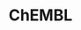 ---
bigquery: https://console.cloud.google.com/bigquery?p=patents-public-data&d=ebi_chembl&page=dataset
citation: '"The ChEMBL database in 2017." Anna Gaulton, Anne Hersey, Michał Nowotka,
  A Patrícia Bento, Jon Chambers, David Mendez, Prudence Mutowo, Francis Atkinson,
  Louisa J Bellis, Elena Cibrián-Uhalte, Mark Davies, Nathan Dedman, Anneli Karlsson,
  María Paula Magariños, John P Overington, George Papadatos, Ines Smit, Andrew R
  Leach Nucleic acids Research (2017) 45 (Database Issue), D945-D954'
contributors: European Bioinformatics Institute
cost: None
description: ChEMBL Data is a manually curated database of small molecules used in
  drug discovery, including information about existing patented drugs.
documentation: 'schema: https://www.ebi.ac.uk/chembl/db_schema


  '
last_edit: Mon, 04 Apr 2022 19:07:30 GMT
location: https://console.cloud.google.com/marketplace/product/google_patents_public_datasets/chembl
maintained_by: EMBL-EBI, an outstation of European Molecular Biology Laboratory
related_publications: '

  ChEMBL: towards direct deposition of bioassay data.


  Mendez D, Gaulton A, Bento AP, Chambers J, De Veij M, Félix E, Magariños MP, Mosquera
  JF, Mutowo P, Nowotka M, Gordillo-Marañón M, Hunter F, Junco L, Mugumbate G, Rodriguez-Lopez
  M, Atkinson F, Bosc N, Radoux CJ, Segura-Cabrera A, Hersey A, Leach AR.


  — Nucleic Acids Res. 2019; 47(D1):D930-D940. doi: 10.1093/nar/gky1075

  '
schema_fields: '[''mutation'', ''standard_text_value'', ''relationship_type'', ''availability_type'',
  ''psa'', ''ref_type'', ''polymer_flag'', ''targcomp_id'', ''sitecomp_id'', ''assay_desc'',
  ''warning_description'', ''subgroup'', ''value'', ''level5'', ''mw_freebase'', ''patent_no'',
  ''who_extra'', ''potential_duplicate'', ''qudt_units'', ''drug_substance_flag'',
  ''curation_comment'', ''action_type'', ''units'', ''ddd_admr'', ''title'', ''relationship_desc'',
  ''standard_inchi'', ''alogp'', ''authors'', ''substrate_record_id'', ''l2'', ''level4'',
  ''parent_molregno'', ''mol_frac_id'', ''active_ingredient'', ''doc_type'', ''alert_set_id'',
  ''standard_relation'', ''activity_count'', ''formulation_id'', ''warnref_id'', ''strength'',
  ''assay_class_id'', ''mc_target_accession'', ''pref_name'', ''drug_product_flag'',
  ''previous_company'', ''acd_logd'', ''full_molformula'', ''aspect'', ''active_molregno'',
  ''mesh_id'', ''activity_comment'', ''efo_term'', ''approval_date'', ''target_mapping'',
  ''version'', ''job_id'', ''met_comment'', ''published_type'', ''go_id'', ''start_position'',
  ''mec_id'', ''withdrawn_class'', ''homologue'', ''who_name'', ''company'', ''num_lipinski_ro5_violations'',
  ''ref_id'', ''record_id'', ''cx_most_bpka'', ''heavy_atoms'', ''species_group_flag'',
  ''withdrawn_reason'', ''met_id'', ''l5'', ''cell_name'', ''level2'', ''parent_type'',
  ''description'', ''domain_id'', ''metref_id'', ''annotation'', ''metabolite_record_id'',
  ''caloha_id'', ''src_id'', ''confidence_score'', ''site_residues'', ''prediction_method'',
  ''synonyms'', ''cellosaurus_id'', ''normal_range_min'', ''usan_stem'', ''predbind_id'',
  ''indication_class'', ''mw_monoisotopic'', ''compd_id'', ''bao_endpoint'', ''hbd_lipinski'',
  ''standard_upper_value'', ''rtb'', ''uo_units'', ''set_name'', ''source'', ''mc_organism'',
  ''activity_id'', ''level3_description'', ''warning_type'', ''parameter_value'',
  ''compsyn_id'', ''met_conversion'', ''hbd'', ''max_phase_for_ind'', ''syn_type'',
  ''mc_target_name'', ''warning_id'', ''usan_year'', ''abstract'', ''structure_type'',
  ''l3'', ''priority'', ''usan_substem'', ''mol_hrac_id'', ''cx_logp'', ''patent_use_code'',
  ''sei'', ''warning_country'', ''product_id'', ''updated_by'', ''level1'', ''l7'',
  ''hrac_code'', ''hrac_class_id'', ''qed_weighted'', ''downgraded'', ''ad_type'',
  ''level4_description'', ''data_validity_comment'', ''short_name'', ''uberon_id'',
  ''route'', ''major_class'', ''pchembl_value'', ''published_value'', ''end_position'',
  ''accession'', ''molecular_mechanism'', ''oral'', ''cx_logd'', ''mechanism_comment'',
  ''target_desc'', ''bto_id'', ''applicant_full_name'', ''text_value'', ''ddd_value'',
  ''direct_interaction'', ''patent_id'', ''class_type'', ''protclasssyn_id'', ''frac_class_id'',
  ''alert_id'', ''molsyn_id'', ''oc_id'', ''target_type'', ''smarts'', ''mesh_heading'',
  ''last_page'', ''aidx'', ''molregno'', ''protein_class_synonym'', ''domain_description'',
  ''entity_id'', ''innovator_company'', ''ass_cls_map_id'', ''comp_go_id'', ''pubmed_id'',
  ''tissue_id'', ''nda_type'', ''hba'', ''mechanism_of_action'', ''co_stem_id'', ''biocomp_id'',
  ''mc_tax_id'', ''acd_most_bpka'', ''level2_description'', ''irac_class_id'', ''natural_product'',
  ''src_description'', ''cpd_str_alert_id'', ''domain_name'', ''mecref_id'', ''organism'',
  ''upper_value'', ''label'', ''compound_name'', ''compound_key'', ''protein_class_id'',
  ''selectivity_comment'', ''max_phase'', ''site_name'', ''country'', ''aromatic_rings'',
  ''tax_id'', ''withdrawn_flag'', ''le'', ''chebi_par_id'', ''cell_source_tax_id'',
  ''disease_efficacy'', ''ref_url'', ''stem_class'', ''actsm_id'', ''withdrawn_year'',
  ''num_ro5_violations'', ''doi'', ''cell_source_tissue'', ''assay_cell_type'', ''comments'',
  ''chirality'', ''stem'', ''bao_format'', ''ddd_comment'', ''src_compound_id'', ''l1'',
  ''confidence'', ''first_page'', ''enzyme_name'', ''submission_date'', ''rgid'',
  ''indref_id'', ''ap_id'', ''path'', ''first_in_class'', ''assay_category'', ''pathway_key'',
  ''doc_id'', ''assay_subcellular_fraction'', ''cidx'', ''db_version'', ''therapeutic_flag'',
  ''cl_lincs_id'', ''src_short_name'', ''mol_irac_id'', ''published_units'', ''type'',
  ''prod_pat_id'', ''dosed_ingredient'', ''isoform'', ''entity_type'', ''cell_source_organism'',
  ''journal'', ''relation'', ''cell_description'', ''canonical_smiles'', ''l4'', ''sequence_md5sum'',
  ''tbl'', ''ingredient'', ''acd_logp'', ''usan_stem_definition'', ''component_id'',
  ''mol_atc_id'', ''drug_record_id'', ''parent_go_id'', ''tid'', ''mc_target_type'',
  ''src_assay_id'', ''as_id'', ''trade_name'', ''assay_param_id'', ''creation_date'',
  ''parenteral'', ''ridx'', ''cell_id'', ''usan_stem_id'', ''acd_most_apka'', ''num_alerts'',
  ''name'', ''component_type'', ''level3'', ''domain_type'', ''toid'', ''bao_id'',
  ''std_act_id'', ''res_stem_id'', ''definition'', ''standard_type'', ''result_flag'',
  ''clo_id'', ''delist_flag'', ''hba_lipinski'', ''variant_id'', ''last_active'',
  ''topical'', ''molecular_species'', ''normal_range_max'', ''cell_ontology_id'',
  ''molfile'', ''parent_id'', ''volume'', ''standard_units'', ''class_level'', ''orig_description'',
  ''assay_organism'', ''log_id'', ''efo_id'', ''smid'', ''assay_source'', ''sequence'',
  ''assay_tissue'', ''chembl_id'', ''ddd_units'', ''protein_class_desc'', ''published_relation'',
  ''year'', ''frac_code'', ''status'', ''research_stem'', ''inorganic_flag'', ''enzyme_tid'',
  ''site_id'', ''ddd_id'', ''patent_expire_date'', ''issue'', ''bei'', ''l8'', ''irac_code'',
  ''assay_id'', ''component_synonym'', ''binding_site_comment'', ''assay_test_type'',
  ''comp_class_id'', ''tid_fixed'', ''assay_strain'', ''related_tid'', ''lle'', ''assay_tax_id'',
  ''source_domain_id'', ''warning_year'', ''prodrug'', ''drugind_id'', ''atc_code'',
  ''standard_value'', ''first_approval'', ''pathway_id'', ''cx_most_apka'', ''withdrawn_country'',
  ''standard_flag'', ''warning_class'', ''full_mwt'', ''dosage_form'', ''helm_notation'',
  ''molecule_type'', ''l6'', ''relationship'', ''parameter_type'', ''black_box_warning'',
  ''ro3_pass'', ''standard_inchi_key'', ''assay_type'', ''alert_name'', ''updated_on'',
  ''db_source'', ''idx'', ''level1_description'', ''targrel_id'', ''curated_by'',
  ''stat'', ''publication_number'']'
shortname: chembl
tags:
- biotechnology
- health
- chemical
- bioinformatics
- medical
terms_of_use: CC BY-SA 3.0
title: ChEMBL
uuid: e232a192-965c-4ec9-904c-155b6dfe56c5
---